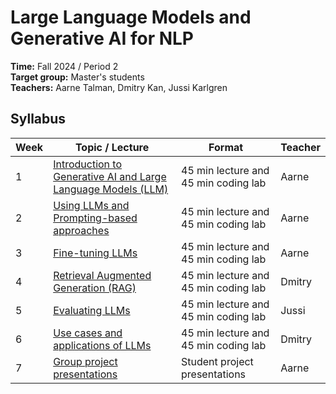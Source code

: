 # Large Language Models and Generative AI for NLP

**Time:** Fall 2024 / Period 2\
**Target group:** Master's students\
**Teachers:** Aarne Talman, Dmitry Kan, Jussi Karlgren

## Syllabus

| Week | Topic / Lecture                                                          | Format                               | Teacher |
|------|--------------------------------------------------------------------------|--------------------------------------|---------|
| 1    | [Introduction to Generative AI and Large Language Models (LLM)](week-1/) | 45 min lecture and 45 min coding lab | Aarne   |
| 2    | [Using LLMs and Prompting-based approaches](week-2/)                     | 45 min lecture and 45 min coding lab | Aarne   |
| 3    | [Fine-tuning LLMs](week3/)                                               | 45 min lecture and 45 min coding lab | Aarne   |
| 4    | [Retrieval Augmented Generation (RAG)](week-4/)                          | 45 min lecture and 45 min coding lab | Dmitry  |
| 5    | [Evaluating LLMs](week-5/)                                               | 45 min lecture and 45 min coding lab | Jussi   |
| 6    | [Use cases and applications of LLMs](week-6/)                            | 45 min lecture and 45 min coding lab | Dmitry  |
| 7    | [Group project presentations](week-7/)                                   | Student project presentations        | Aarne   |
